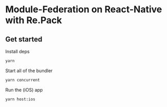# Module-Federation on React-Native with Re.Pack

## Get started

Install deps

```sh
yarn
```

Start all of the bundler

```sh
yarn concurrent
```

Run the (iOS) app

```sh
yarn host:ios
```
